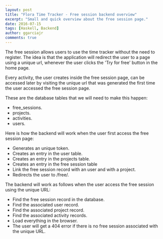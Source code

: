 ```yaml
---
layout: post
title: "Flora Time Tracker - Free session backend overview"
excerpt: "Small and quick overview about the free session page."
date: 2016-07-15
tags: [Haskell, Backend]
author: ggarciajr
comments: true
---
```


The free session allows users to use the time tracker without the need to register. The idea is that the application will redirect the user to a page using a unique url, whenever the user clicks the 'Try for free' button in the home page.

Every activity, the user creates inside the free session page, can be accessed later by visiting the unique url that was generated the first time the user accessed the free session page.

These are the database tables that we will need to make this happen:

 * free_sessions.
 * projects.
 * activities.
 * users.

Here is how the backend will work when the user first access the free session page:

 * Generates an unique token.
 * Creates an entry in the user table.
 * Creates an entry in the projects table.
 * Creates an entry in the free session table
 * Link the free session record with an user and with a project.
 * Redirects the user to /free/<unique-token>.

The backend will work as follows when the user access the free session using the unique URL:

 * Find the free session record in the database.
 * Find the associated user record.
 * Find the associated project record.
 * Find the associated activity records.
 * Load everything in the browser.
 * The user will get a 404 error if there is no free session associated with the unique URL.
